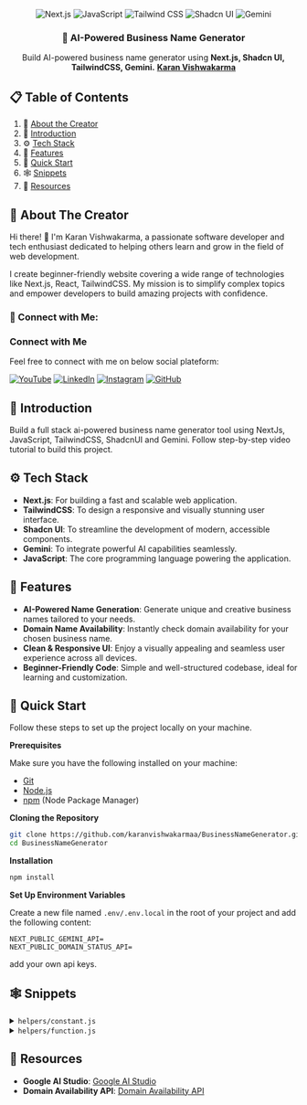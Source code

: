 <div align="center">
 
![Next.js](https://img.shields.io/badge/Next.js-000000?style=for-the-badge&logo=next.js&logoColor=white)
![JavaScript](https://img.shields.io/badge/JavaScript-F7DF1E?style=for-the-badge&logo=javascript&logoColor=black)
![Tailwind CSS](https://img.shields.io/badge/Tailwind_CSS-38B2AC?style=for-the-badge&logo=tailwind-css&logoColor=white)
![Shadcn UI](https://img.shields.io/badge/Shadcn_UI-2B6CB0?style=for-the-badge&logo=shadcnui&logoColor=white)
![Gemini](https://img.shields.io/badge/Gemini-1F2D3D?style=for-the-badge&logo=app-store&logoColor=white)

  <h3 align="center">🤖 AI-Powered Business Name Generator</h3>

   <div align="center">
    Build AI-powered business name generator using   <b>Next.js, Shadcn UI, TailwindCSS, Gemini.</b> <a href="https://www.royalkarann.com" target="_blank"><b>Karan Vishwakarma</b></a>
    </div>

</div>

## 📋 <a name="table">Table of Contents</a>

1. 🙋 [About the Creator](#about-the-creator)
2. 🤖 [Introduction](#introduction)
3. ⚙️ [Tech Stack](#tech-stack)
4. 📃 [Features](#features)
5. 🤸 [Quick Start](#quick-start)
6. 🕸️ [Snippets](#snippets)
7. 🔗 [Resources](#resources)

## <a name="about-the-creator">🙋 About The Creator</a>

Hi there! 👋 I'm Karan Vishwakarma, a passionate software developer and tech enthusiast dedicated to helping others learn and grow in the field of web development.

I create beginner-friendly website covering a wide range of technologies like Next.js, React, TailwindCSS. My mission is to simplify complex topics and empower developers to build amazing projects with confidence.

### 🤝 Connect with Me:

### Connect with Me

Feel free to connect with me on below social plateform:

[![YouTube](https://img.shields.io/badge/YouTube-FF0000?style=for-the-badge&logo=youtube&logoColor=white)](https://www.youtube.com/@CodeWithStranger)
[![LinkedIn](https://img.shields.io/badge/LinkedIn-0077B5?style=for-the-badge&logo=linkedin&logoColor=white)](https://www.linkedin.com/in/karanvishwakarma/)
[![Instagram](https://img.shields.io/badge/Instagram-E1306C?style=for-the-badge&logo=instagram&logoColor=white)](https://www.instagram.com/royalkarann/)
[![GitHub](https://img.shields.io/badge/GitHub-181717?style=for-the-badge&logo=github&logoColor=white)](https://github.com/karanvishwakarmaa)

## <a name="introduction">🤖 Introduction</a>

Build a full stack ai-powered business name generator tool using NextJs, JavaScript, TailwindCSS, ShadcnUI and Gemini. Follow step-by-step video tutorial to build this project.

## <a name="tech-stack">⚙️ Tech Stack</a>

- **Next.js**: For building a fast and scalable web application.
- **TailwindCSS**: To design a responsive and visually stunning user interface.
- **Shadcn UI**: To streamline the development of modern, accessible components.
- **Gemini**: To integrate powerful AI capabilities seamlessly.
- **JavaScript**: The core programming language powering the application.

## <a name="features">📃 Features</a>

- **AI-Powered Name Generation**: Generate unique and creative business names tailored to your needs.
- **Domain Name Availability**: Instantly check domain availability for your chosen business name.
- **Clean & Responsive UI**: Enjoy a visually appealing and seamless user experience across all devices.
- **Beginner-Friendly Code**: Simple and well-structured codebase, ideal for learning and customization.

## <a name="quick-start">🤸 Quick Start</a>

Follow these steps to set up the project locally on your machine.

**Prerequisites**

Make sure you have the following installed on your machine:

- [Git](https://git-scm.com/)
- [Node.js](https://nodejs.org/en)
- [npm](https://www.npmjs.com/) (Node Package Manager)

**Cloning the Repository**

```bash
git clone https://github.com/karanvishwakarmaa/BusinessNameGenerator.git
cd BusinessNameGenerator
```

**Installation**

```bash
npm install
```

**Set Up Environment Variables**

Create a new file named `.env/.env.local` in the root of your project and add the following content:

```env
NEXT_PUBLIC_GEMINI_API=
NEXT_PUBLIC_DOMAIN_STATUS_API=
```

add your own api keys.

## <a name="snippets">🕸️ Snippets</a>

<details>
<summary><code>helpers/constant.js</code></summary>

```js
export const nameStyle = [
  {
    id: 1,
    name: "Auto",
    description: "All Styles",
  },
  {
    id: 2,
    name: "Brandable",
    description: "like Google and Rolex",
  },
  {
    id: 3,
    name: "Evocative",
    description: "like RedBull and Forever21",
  },
  {
    id: 4,
    name: "Short Phrase",
    description: "like Dollar shave club",
  },
  {
    id: 5,
    name: "Compound Words",
    description: "like FedEx and Microsoft",
  },
  {
    id: 6,
    name: "Alternate Spelling",
    description: "like Lyft and Fiverr",
  },
  {
    id: 7,
    name: "Non-English Words",
    description: "like  Toyota and Audi",
  },
  {
    id: 8,
    name: "Real Words",
    description: "like Apple and Amazon",
  },
];
export const Randomness = [
  {
    id: 1,
    name: "Low",
    description: "Less random. The most direct name ideas",
  },
  {
    id: 2,
    name: "Medium",
    description: "Balanced. More creative results",
  },
  {
    id: 3,
    name: "High",
    description: "Random ideas. More varied results",
  },
];
```

 </details>
<details>
<summary><code>helpers/function.js</code></summary>

```js

export const generatePrompt = (inputs) => {
    const prompt = `Hey gemini! i need your help in generating business name. i have name style, randomness and brand info so use these information to generate business name.
  
  here are inputs: 
  
  -Name Style: ${inputs?.nameStyle || "Auto"}
  -Randomness: ${inputs?.randomness || "Low"}
  -Brand Info: keyword: ${inputs?.keyword || "Coding"} & description:  ${inputs?.description || "A Coding YouTube Channel"
        }
  
  ### Requirements:
  - Provide 20 unique business names based on the inputs.
  - Format the response in JSON, including:
   - 'nameStyle': The style of the generated name.
   - 'randomness': The level of randomness used.
   - 'keyword': The provided keyword.
   - 'description': The provided brand description.
   - 'names': An array of suggested business names.
  
  
  ### Here is ths meaning of all name styles and randomness 
  
  Name styles :
  
  -Auto: All Styles
  -Brandable: like Google and Rolex
  -Evocative: like RedBull and Forever21
  -Short Phrase: like Dollar shave club
  -Compound Words: like FedEx and Microsoft
  -Alternate Spelling: like Lyft and Fiverr
  -Non-English Words: like Toyota and Audi
  -Real Words: like Apple and Amazon
  
  Randomness: 
  
  -Low: Less random. The most direct name ideas
  -Medium: Balanced. More creative results
  -High: Random ideas. More varied results
  
  ### Example JSON Response:
  {
   "nameStyle": "Real World",
   "randomness": "Medium",
   "keyword": "tech",
   "brand_description": "A cutting-edge technology company creating AI-powered solutions for businesses.",
   "names": [
     "Innovexa",
     "Nextify",
     "Cognitech",
     "BrightLab",
     "TechTide"
   ]
  }
  
  Note: make sure names array should not contain any duplicate value and if name style is Auto then generate names of all other styles.
  
  and i'm adding an array of names that already i have so don't repeat same names into response 
  
  Names i have: ${inputs.names || []}
  
  `;

    return prompt;
};
```

 </details>
 
## <a name="resources">🔗 Resources</a>

- **Google AI Studio**: [Google AI Studio](https://aistudio.google.com/prompts/new_chat)
- **Domain Availability API**: [Domain Availability API](https://domain-availability.whoisxmlapi.com/api)
